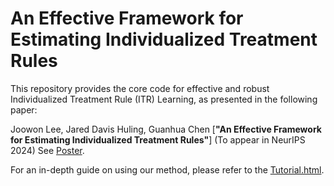 # An Effective Framework for Estimating Individualized Treatment Rules
This repository provides the core code for effective and robust Individualized Treatment Rule (ITR) Learning, as presented in the following paper:

Joowon Lee, Jared Davis Huling, Guanhua Chen
[**"An Effective Framework for Estimating Individualized Treatment Rules"**] (To appear in NeurIPS 2024) See [Poster](https://1drv.ms/b/s!AvD9GmQQHxezk4ptqr7k0vJwsa6aAw?e=DhTtSx).

For an in-depth guide on using our method, please refer to the [Tutorial.html](https://ljw9510.github.io/effective-ITR/tutorial.html).
